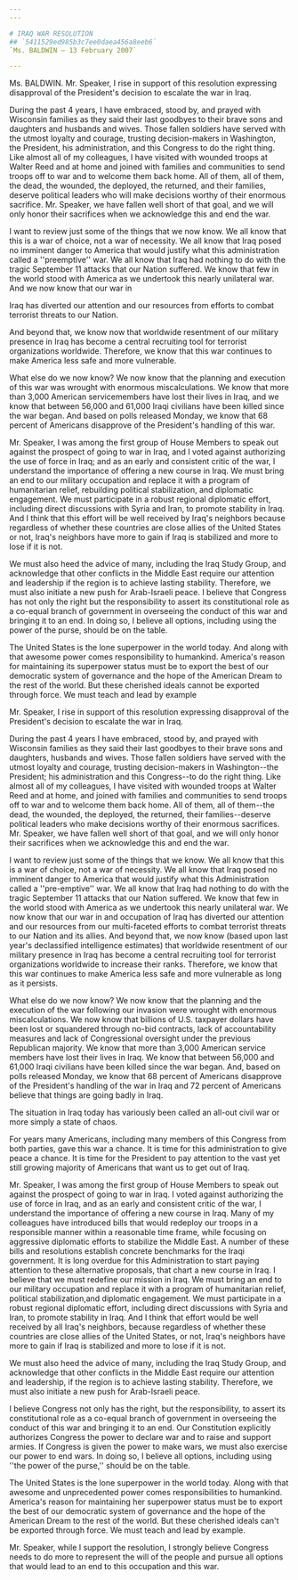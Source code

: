 ```yaml
---
---

# IRAQ WAR RESOLUTION
## `5411529ed985b3c7ee0daea456a8eeb6`
`Ms. BALDWIN — 13 February 2007`

---
```



Ms. BALDWIN. Mr. Speaker, I rise in support of this resolution 
expressing disapproval of the President's decision to escalate the war 
in Iraq.

During the past 4 years, I have embraced, stood by, and prayed with 
Wisconsin families as they said their last goodbyes to their brave sons 
and daughters and husbands and wives. Those fallen soldiers have served 
with the utmost loyalty and courage, trusting decision-makers in 
Washington, the President, his administration, and this Congress to do 
the right thing. Like almost all of my colleagues, I have visited with 
wounded troops at Walter Reed and at home and joined with families and 
communities to send troops off to war and to welcome them back home. 
All of them, all of them, the dead, the wounded, the deployed, the 
returned, and their families, deserve political leaders who will make 
decisions worthy of their enormous sacrifice. Mr. Speaker, we have 
fallen well short of that goal, and we will only honor their sacrifices 
when we acknowledge this and end the war.

I want to review just some of the things that we now know. We all 
know that this is a war of choice, not a war of necessity. We all know 
that Iraq posed no imminent danger to America that would justify what 
this administration called a ''preemptive'' war. We all know that Iraq 
had nothing to do with the tragic September 11 attacks that our Nation 
suffered. We know that few in the world stood with America as we 
undertook this nearly unilateral war. And we now know that our war in


Iraq has diverted our attention and our resources from efforts to 
combat terrorist threats to our Nation.

And beyond that, we know now that worldwide resentment of our 
military presence in Iraq has become a central recruiting tool for 
terrorist organizations worldwide. Therefore, we know that this war 
continues to make America less safe and more vulnerable.

What else do we now know? We now know that the planning and execution 
of this war was wrought with enormous miscalculations. We know that 
more than 3,000 American servicemembers have lost their lives in Iraq, 
and we know that between 56,000 and 61,000 Iraqi civilians have been 
killed since the war began. And based on polls released Monday, we know 
that 68 percent of Americans disapprove of the President's handling of 
this war.

Mr. Speaker, I was among the first group of House Members to speak 
out against the prospect of going to war in Iraq, and I voted against 
authorizing the use of force in Iraq; and as an early and consistent 
critic of the war, I understand the importance of offering a new course 
in Iraq. We must bring an end to our military occupation and replace it 
with a program of humanitarian relief, rebuilding political 
stabilization, and diplomatic engagement. We must participate in a 
robust regional diplomatic effort, including direct discussions with 
Syria and Iran, to promote stability in Iraq. And I think that this 
effort will be well received by Iraq's neighbors because regardless of 
whether these countries are close allies of the United States or not, 
Iraq's neighbors have more to gain if Iraq is stabilized and more to 
lose if it is not.

We must also heed the advice of many, including the Iraq Study Group, 
and acknowledge that other conflicts in the Middle East require our 
attention and leadership if the region is to achieve lasting stability. 
Therefore, we must also initiate a new push for Arab-Israeli peace. I 
believe that Congress has not only the right but the responsibility to 
assert its constitutional role as a co-equal branch of government in 
overseeing the conduct of this war and bringing it to an end. In doing 
so, I believe all options, including using the power of the purse, 
should be on the table.

The United States is the lone superpower in the world today. And 
along with that awesome power comes responsibility to humankind. 
America's reason for maintaining its superpower status must be to 
export the best of our democratic system of governance and the hope of 
the American Dream to the rest of the world. But these cherished ideals 
cannot be exported through force. We must teach and lead by example

Mr. Speaker, I rise in support of this resolution expressing 
disapproval of the President's decision to escalate the war in Iraq.

During the past 4 years I have embraced, stood by, and prayed with 
Wisconsin families as they said their last goodbyes to their brave sons 
and daughters, husbands and wives. Those fallen soldiers have served 
with the utmost loyalty and courage, trusting decision-makers in 
Washington--the President; his administration and this Congress--to do 
the right thing. Like almost all of my colleagues, I have visited with 
wounded troops at Walter Reed and at home, and joined with families and 
communities to send troops off to war and to welcome them back home. 
All of them, all of them--the dead, the wounded, the deployed, the 
returned, their families--deserve political leaders who make decisions 
worthy of their enormous sacrifices. Mr. Speaker, we have fallen well 
short of that goal, and we will only honor their sacrifices when we 
acknowledge this and end the war.

I want to review just some of the things that we know. We all know 
that this is a war of choice, not a war of necessity. We all know that 
Iraq posed no imminent danger to America that would justify what this 
Administration called a ''pre-emptive'' war. We all know that Iraq had 
nothing to do with the tragic September 11 attacks that our Nation 
suffered. We know that few in the world stood with America as we 
undertook this nearly unilateral war. We now know that our war in and 
occupation of Iraq has diverted our attention and our resources from 
our multi-faceted efforts to combat terrorist threats to our Nation and 
its allies. And beyond that, we now know (based upon last year's 
declassified intelligence estimates) that worldwide resentment of our 
military presence in Iraq has become a central recruiting tool for 
terrorist organizations worldwide to increase their ranks. Therefore, 
we know that this war continues to make America less safe and more 
vulnerable as long as it persists.

What else do we now know? We now know that the planning and the 
execution of the war following our invasion were wrought with enormous 
miscalculations. We now know that billions of U.S. taxpayer dollars 
have been lost or squandered through no-bid contracts, lack of 
accountability measures and lack of Congressional oversight under the 
previous Republican majority. We know that more than 3,000 American 
service members have lost their lives in Iraq. We know that between 
56,000 and 61,000 Iraqi civilians have been killed since the war began. 
And, based on polls released Monday, we know that 68 percent of 
Americans disapprove of the President's handling of the war in Iraq and 
72 percent of Americans believe that things are going badly in Iraq.

The situation in Iraq today has variously been called an all-out 
civil war or more simply a state of chaos.

For years many Americans, including many members of this Congress 
from both parties, gave this war a chance. It is time for this 
administration to give peace a chance. It is time for the President to 
pay attention to the vast yet still growing majority of Americans that 
want us to get out of Iraq.


Mr. Speaker, I was among the first group of House Members to speak 
out against the prospect of going to war in Iraq. I voted against 
authorizing the use of force in Iraq, and as an early and consistent 
critic of the war, I understand the importance of offering a new course 
in Iraq. Many of my colleagues have introduced bills that would 
redeploy our troops in a responsible manner within a reasonable time 
frame, while focusing on aggressive diplomatic efforts to stabilize the 
Middle East. A number of these bills and resolutions establish concrete 
benchmarks for the Iraqi government. It is long overdue for this 
Administration to start paying attention to these alternative 
proposals, that chart a new course in Iraq. I believe that we must 
redefine our mission in Iraq. We must bring an end to our military 
occupation and replace it with a program of humanitarian relief, 
political stabilization,and diplomatic engagement. We must participate 
in a robust regional diplomatic effort, including direct discussions 
with Syria and Iran, to promote stability in Iraq. And I think that 
effort would be well received by all Iraq's neighbors, because 
regardless of whether these countries are close allies of the United 
States, or not, Iraq's neighbors have more to gain if Iraq is 
stabilized and more to lose if it is not.

We must also heed the advice of many, including the Iraq Study Group, 
and acknowledge that other conflicts in the Middle East require our 
attention and leadership, if the region is to achieve lasting 
stability. Therefore, we must also initiate a new push for Arab-Israeli 
peace.

I believe Congress not only has the right, but the responsibility, to 
assert its constitutional role as a co-equal branch of government in 
overseeing the conduct of this war and bringing it to an end. Our 
Constitution explicitly authorizes Congress the power to declare war 
and to raise and support armies. If Congress is given the power to make 
wars, we must also exercise our power to end wars. In doing so, I 
believe all options, including using ''the power of the purse,'' should 
be on the table.

The United States is the lone superpower in the world today. Along 
with that awesome and unprecedented power comes responsibilities to 
humankind. America's reason for maintaining her superpower status must 
be to export the best of our democratic system of governance and the 
hope of the American Dream to the rest of the world. But these 
cherished ideals can't be exported through force. We must teach and 
lead by example.

Mr. Speaker, while I support the resolution, I strongly believe 
Congress needs to do more to represent the will of the people and 
pursue all options that would lead to an end to this occupation and 
this war.